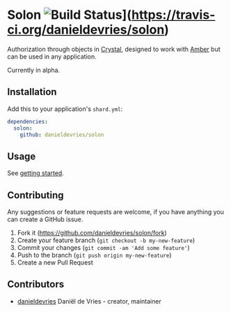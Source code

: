 # Solon ![Build Status](https://travis-ci.org/danieldevries/solon.svg?branch=master)](https://travis-ci.org/danieldevries/solon)

Authorization through objects in [Crystal](https://github.com/crystal-lang/crystal), designed to work with [Amber](https://github.com/amberframework/amber) but can be used in any application.

Currently in alpha.

## Installation

Add this to your application's `shard.yml`:

```yaml
dependencies:
  solon:
    github: danieldevries/solon
```

## Usage

See [getting started](https://github.com/danieldevries/solon/wiki/Getting-started-(Amber)).

## Contributing

Any suggestions or feature requests are welcome, if you have anything you can create a GitHub issue.

1. Fork it (<https://github.com/danieldevries/solon/fork>)
2. Create your feature branch (`git checkout -b my-new-feature`)
3. Commit your changes (`git commit -am 'Add some feature'`)
4. Push to the branch (`git push origin my-new-feature`)
5. Create a new Pull Request

## Contributors

- [danieldevries](https://github.com/danieldevries) Daniël de Vries - creator, maintainer
